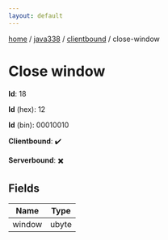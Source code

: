 ```yaml
---
layout: default
---
```


[home](/)  /  [java338](/protocol/java338)  /  [clientbound](/protocol/java338/clientbound)  /  close-window

# Close window

**Id**: 18

**Id** (hex): 12

**Id** (bin): 00010010

**Clientbound**: ✔️

**Serverbound**: ✖️

## Fields

Name | Type
---|---
window | ubyte

